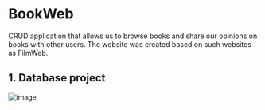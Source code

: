 # BookWeb
CRUD application that allows us to browse books and share our opinions on books with other users. The website was created based on such websites as FilmWeb.


## 1. Database project

![image](https://user-images.githubusercontent.com/93988101/229935282-066997ed-9023-4f87-aa74-590c3bda2746.png)
